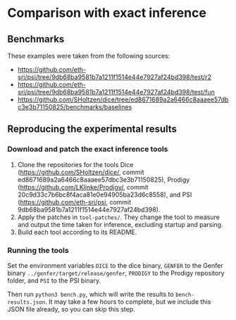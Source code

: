 # Comparison with exact inference

## Benchmarks

These examples were taken from the following sources:

* https://github.com/eth-sri/psi/tree/9db68ba9581b7a1211f1514e44e7927af24bd398/test/r2
* https://github.com/eth-sri/psi/tree/9db68ba9581b7a1211f1514e44e7927af24bd398/test/fun
* https://github.com/SHoltzen/dice/tree/ed8671689a2a6466c8aaaee57dbc3e3b71150825/benchmarks/baselines

## Reproducing the experimental results

### Download and patch the exact inference tools

1. Clone the repositories for the tools Dice (https://github.com/SHoltzen/dice/, commit ed8671689a2a6466c8aaaee57dbc3e3b71150825), Prodigy (https://github.com/LKlinke/Prodigy/, commit 20c9d33c7b6bc8f4aca81e0e94905ba23d6c8558), and PSI (https://github.com/eth-sri/psi, commit 9db68ba9581b7a1211f1514e44e7927af24bd398).
2. Apply the patches in `tool-patches/`. They change the tool to measure and output the time taken for inference, excluding startup and parsing.
3. Build each tool according to its README.

### Running the tools

Set the environment variables `DICE` to the dice binary, `GENFER` to the Genfer binary `../genfer/target/release/genfer`, `PRODIGY` to the Prodigy repository folder, and `PSI` to the PSI binary.

Then run `python3 bench.py`, which will write the results to `bench-results.json`.
It may take a few hours to complete, but we include this JSON file already, so you can skip this step.
